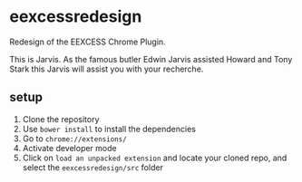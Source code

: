 # eexcessredesign
Redesign of the EEXCESS Chrome Plugin.

This is Jarvis. As the famous butler Edwin Jarvis assisted Howard and Tony Stark this Jarvis will assist you with your recherche.

## setup
1. Clone the repository
2. Use `bower install` to install the dependencies
3. Go to `chrome://extensions/`
4. Activate developer mode
5. Click on  `load an unpacked extension` and locate your cloned repo, and select the `eexcessredesign/src` folder
